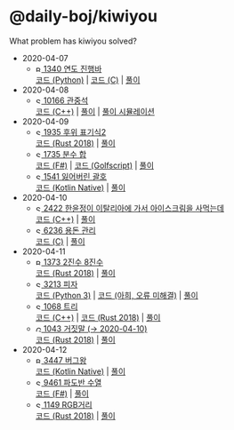 # @daily-boj/kiwiyou
What problem has kiwiyou solved?

- 2020-04-07
  - [<img src="https://static.solved.ac/tier_small/5.svg" alt="Bronze I" width="10"/> 1340 연도 진행바](https://www.acmicpc.net/problem/1340)
  <br> [코드 (Python)](https://github.com/daily-boj/kiwiyou/blob/master/P1340.py) |
  [코드 (C)](https://github.com/daily-boj/kiwiyou/blob/master/P1340.c) |
  [풀이](https://github.com/daily-boj/kiwiyou/wiki/1340-%EC%97%B0%EB%8F%84-%EC%A7%84%ED%96%89%EB%B0%94)
- 2020-04-08
  - [<img src="https://static.solved.ac/tier_small/8.svg" alt="Silver III" width="10"/> 10166 관중석](https://www.acmicpc.net/problem/10166)
  <br> [코드 (C++)](https://github.com/daily-boj/kiwiyou/blob/master/P10166.cpp) |
  [풀이](https://github.com/daily-boj/kiwiyou/wiki/10166-%EA%B4%80%EC%A4%91%EC%84%9D) |
  [풀이 시뮬레이션](https://boj.kiwi.style/10166/index.html)
- 2020-04-09
  - [<img src="https://static.solved.ac/tier_small/8.svg" alt="Silver III" width="10"/> 1935 후위 표기식2](https://www.acmicpc.net/problem/1935)
  <br> [코드 (Rust 2018)](https://github.com/daily-boj/kiwiyou/blob/master/P1935.rs) |
  [풀이](https://github.com/daily-boj/kiwiyou/wiki/1935-%ED%9B%84%EC%9C%84-%ED%91%9C%EA%B8%B0%EC%8B%9D2)
  - [<img src="https://static.solved.ac/tier_small/9.svg" alt="Silver II" width="10"/> 1735 분수 합](https://www.acmicpc.net/problem/1735)
  <br> [코드 (F#)](https://github.com/daily-boj/kiwiyou/blob/master/P1735.fs) |
  [코드 (Golfscript)](https://github.com/daily-boj/kiwiyou/blob/master/P1735.golfscript) |
  [풀이](https://github.com/daily-boj/kiwiyou/wiki/1735-%EB%B6%84%EC%88%98-%ED%95%A9)
  - [<img src="https://static.solved.ac/tier_small/9.svg" alt="Silver II" width="10"/> 1541 잃어버린 괄호](https://www.acmicpc.net/problem/1541)
  <br> [코드 (Kotlin Native)](https://github.com/daily-boj/kiwiyou/blob/master/P1541.kt) |
  [풀이](https://github.com/daily-boj/kiwiyou/wiki/1541-%EC%9E%83%EC%96%B4%EB%B2%84%EB%A6%B0-%EA%B4%84%ED%98%B8)
- 2020-04-10
  - [<img src="https://static.solved.ac/tier_small/6.svg" alt="Silver V" width="10"/> 2422 한윤정이 이탈리아에 가서 아이스크림을 사먹는데](https://acmicpc.net/problem/2422)
  <br> [코드 (C++)](https://github.com/daily-boj/kiwiyou/blob/master/P2422.cpp) |
  [풀이](https://github.com/daily-boj/kiwiyou/wiki/2422-%ED%95%9C%EC%9C%A4%EC%A0%95%EC%9D%B4-%EC%9D%B4%ED%83%88%EB%A6%AC%EC%95%84%EC%97%90-%EA%B0%80%EC%84%9C-%EC%95%84%EC%9D%B4%EC%8A%A4%ED%81%AC%EB%A6%BC%EC%9D%84-%EC%82%AC%EB%A8%B9%EB%8A%94%EB%8D%B0)
  - [<img src="https://static.solved.ac/tier_small/8.svg" alt="Silver III" width="10"/> 6236 용돈 관리](https://www.acmicpc.net/problem/6236)
  <br> [코드 (C)](https://github.com/daily-boj/kiwiyou/blob/master/P6236.c) |
  [풀이](https://github.com/daily-boj/kiwiyou/wiki/6236-%EC%9A%A9%EB%8F%88-%EA%B4%80%EB%A6%AC)
- 2020-04-11
  - [<img src="https://static.solved.ac/tier_small/4.svg" alt="Bronze II" width="10"/> 1373 2진수 8진수](https://www.acmicpc.net/problem/1373)
  <br> [코드 (Rust 2018)](https://github.com/daily-boj/kiwiyou/blob/master/P1373.rs) |
  [풀이](https://github.com/daily-boj/kiwiyou/wiki/1373-2%EC%A7%84%EC%88%98-8%EC%A7%84%EC%88%98)
  - [<img src="https://static.solved.ac/tier_small/8.svg" alt="Silver III" width="10"/> 3213 피자](https://www.acmicpc.net/problem/3213)
  <br> [코드 (Python 3)](https://github.com/daily-boj/kiwiyou/blob/master/P3213.py) |
  [코드 (아희, 오류 미해결)](https://github.com/daily-boj/kiwiyou/blob/master/P3213.aheui) |
  [풀이](https://github.com/daily-boj/kiwiyou/wiki/3213-%ED%94%BC%EC%9E%90)
  - [<img src="https://static.solved.ac/tier_small/10.svg" alt="Silver I" width="10"/> 1068 트리](https://www.acmicpc.net/problem/1068)
  <br> [코드 (C++)](https://github.com/daily-boj/kiwiyou/blob/master/P1068.cpp) |
  [코드 (Rust 2018)](https://github.com/daily-boj/kiwiyou/blob/master/P1068.rs) |
  [풀이](https://github.com/daily-boj/kiwiyou/wiki/1068-%ED%8A%B8%EB%A6%AC)
  - [<img src="https://static.solved.ac/tier_small/11.svg" alt="Gold V" width="10"/> 1043 거짓말 (→ 2020-04-10)](https://acmicpc.net/problem/1043)
  <br> [코드 (Rust 2018)](https://github.com/daily-boj/kiwiyou/blob/master/P1043.rs) |
  [풀이](https://github.com/daily-boj/kiwiyou/wiki/1043-%EA%B1%B0%EC%A7%93%EB%A7%90)
- 2020-04-12
  - [<img src="https://static.solved.ac/tier_small/5.svg" alt="Bronze I" width="10"/> 3447 버그왕](https://www.acmicpc.net/problem/3447)
  <br> [코드 (Kotlin Native)](https://github.com/daily-boj/kiwiyou/blob/master/P3447.kt) |
  [풀이](https://github.com/daily-boj/kiwiyou/wiki/3447-%EB%B2%84%EA%B7%B8%EC%99%95)
  - [<img src="https://static.solved.ac/tier_small/8.svg" alt="Silver III" width="10"/> 9461 파도반 수열](https://www.acmicpc.net/problem/9461)
  <br> [코드 (F#)](https://github.com/daily-boj/kiwiyou/blob/master/P9461.fs) |
  [풀이](https://github.com/daily-boj/kiwiyou/wiki/9461-%ED%8C%8C%EB%8F%84%EB%B0%98-%EC%88%98%EC%97%B4)
  - [<img src="https://static.solved.ac/tier_small/10.svg" alt="Silver I" width="10"/> 1149 RGB거리](https://www.acmicpc.net/problem/1149)
  <br> [코드 (Rust 2018)](https://github.com/daily-boj/kiwiyou/blob/master/P1149.rs) |
  [풀이](https://github.com/daily-boj/kiwiyou/wiki/1149-RGB%EA%B1%B0%EB%A6%AC)
